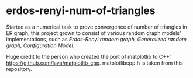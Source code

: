# erdos-renyi-num-of-triangles
Started as a numerical task to prove convergence of number of triangles in ER graph, this project grown to consist of various random graph models' implementations, such as *Erdos-Renyi random graph, Generalized random graph, Configuration Model*.

Huge credit to the person who created the port of matplotlib to C++: https://github.com/lava/matplotlib-cpp. matplotlibcpp.h is taken from this repository.
